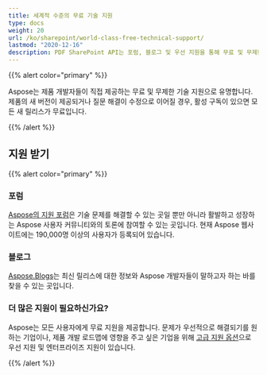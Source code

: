 ```yaml
---
title: 세계적 수준의 무료 기술 지원
type: docs
weight: 20
url: /ko/sharepoint/world-class-free-technical-support/
lastmod: "2020-12-16"
description: PDF SharePoint API는 포럼, 블로그 및 우선 지원을 통해 무료 및 무제한 기술 지원을 제공합니다.
---
```


{{% alert color="primary" %}}

Aspose는 제품 개발자들이 직접 제공하는 무료 및 무제한 기술 지원으로 유명합니다. 제품의 새 버전이 제공되거나 질문 해결이 수정으로 이어질 경우, 활성 구독이 있으면 모든 새 릴리스가 무료입니다.

{{% /alert %}}
## **지원 받기**

{{% alert color="primary" %}}

### **포럼**
[Aspose의 지원 포럼](https://forum.aspose.com/)은 기술 문제를 해결할 수 있는 곳일 뿐만 아니라 활발하고 성장하는 Aspose 사용자 커뮤니티와의 토론에 참여할 수 있는 곳입니다. 현재 Aspose 웹사이트에는 190,000명 이상의 사용자가 등록되어 있습니다.
### **블로그**

[Aspose.Blogs](https://blog.aspose.com/)는 최신 릴리스에 대한 정보와 Aspose 개발자들이 말하고자 하는 바를 찾을 수 있는 곳입니다.
### **더 많은 지원이 필요하신가요?**
Aspose는 모든 사용자에게 무료 지원을 제공합니다. 문제가 우선적으로 해결되기를 원하는 기업이나, 제품 개발 로드맵에 영향을 주고 싶은 기업을 위해 [고급 지원 옵션](https://helpdesk.aspose.com/index.php)으로 우선 지원 및 엔터프라이즈 지원이 있습니다.

{{% /alert %}}